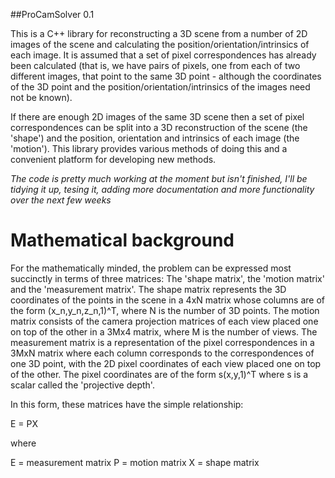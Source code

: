 ##ProCamSolver 0.1

This is a C++ library for reconstructing a 3D scene from a number of 2D images of the scene and calculating the position/orientation/intrinsics of each image. It is assumed that a set of pixel correspondences has already been calculated (that is, we have pairs of pixels, one from each of two different images, that point to the same 3D point - although the coordinates of the 3D point and the position/orientation/intrinsics of the images need not be known).

If there are enough 2D images of the same 3D scene then a set of pixel correspondences can be split into a 3D reconstruction of the scene (the 'shape') and the position, orientation and intrinsics of each image (the 'motion'). This library provides various methods of doing this and a convenient platform for developing new methods.

_The code is pretty much working at the moment but *isn't finished*, I'll be tidying it up, tesing it, adding more documentation and more functionality over the next few weeks_

# Mathematical background

For the mathematically minded, the problem can be expressed most succinctly in terms of three matrices: The 'shape matrix', the 'motion matrix' and the 'measurement matrix'. The shape matrix represents the 3D coordinates of the points in the scene in a 4xN matrix whose columns are of the form (x_n,y_n,z_n,1)^T, where N is the number of 3D points. The motion matrix consists of the camera projection matrices of each view placed one on top of the other in a 3Mx4 matrix, where M is the number of views. The measurement matrix is a representation of the pixel correspondences in a 3MxN matrix where each column corresponds to the correspondences of one 3D point, with the 2D pixel coordinates of each view placed one on top of the other. The pixel coordinates are of the form s(x,y,1)^T where s is a scalar called the 'projective depth'.

In this form, these matrices have the simple relationship:

E = PX

where

E = measurement matrix
P = motion matrix
X = shape matrix
